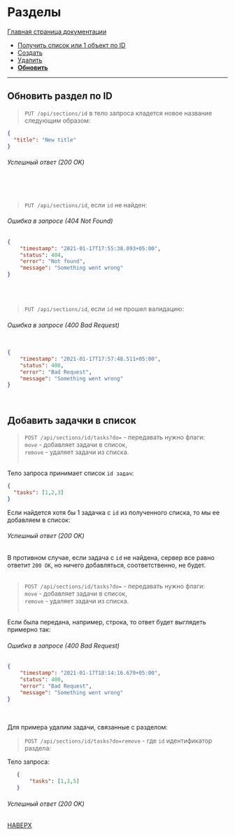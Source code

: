 # Разделы

[Главная страница документации](/README.md)

* [Получить список или 1 объект по ID](/deprecated-md-docs/section/section-get.md)
* [Создать](/deprecated-md-docs/section/section-create.md)   
* [Удалить](/deprecated-md-docs/section/section-delete.md) 
* **[Обновить](/deprecated-md-docs/section/section-update.md)**
---


## Обновить раздел по ID

> `PUT /api/sections/id` в тело запроса кладется новое название следующим образом:
```json
{
  "title": "New title"
}
```
###### Успешный ответ (200 OK) 

<br><br>

> `PUT /api/sections/id`, если `id` не найден:
###### Ошибка в запросе (404 Not Found) 
```json
{
    "timestamp": "2021-01-17T17:55:38.093+05:00",
    "status": 404,
    "error": "Not found",
    "message": "Something went wrong"
}
```

<br><br>

> `PUT /api/sections/id`, если `id` не прошел валидацию:  

###### Ошибка в запросе (400 Bad Request)
```json
 
{
    "timestamp": "2021-01-17T17:57:48.511+05:00",
    "status": 400,
    "error": "Bad Request",
    "message": "Something went wrong"
}
```
<br>

## Добавить задачки в список

> `POST /api/sections/id/tasks?do=` - передавать нужно флаги:  
> `move` - добавляет задачи в список,  
> `remove` - удаляет задачи из списка.  <br><br>

Тело запроса принимает список `id задач`:
```json
{
  "tasks": [1,2,3]
}
``` 
Если найдется хотя бы 1 задачка с `id` из полученного списка, то мы ее добавляем в список:
###### Успешный ответ (200 OK)

В противном случае, если задача с `id` не найдена, сервер все равно ответит `200 OK`, но ничего добавляться, соответственно, не будет. 
<br><br>

> `POST /api/sections/id/tasks?do=` - передавать нужно флаги:  
> `move` - добавляет задачи в список,  
> `remove` - удаляет задачи из списка.  <br><br>

Если была передана, например, строка, то ответ будет выглядеть примерно так:

###### Ошибка в запросе (400 Bad Request)

```json
{
    "timestamp": "2021-01-17T18:14:16.670+05:00",
    "status": 400,
    "error": "Bad Request",
    "message": "Something went wrong"
}
```
<br><br>
Для примера удалим задачи, связанные с разделом:
> `POST /api/sections/id/tasks?do=remove` - где `id` идентификатор раздела:

Тело запроса:
 ```json
    {
        "tasks": [1,3,5]
    }
```   
###### Успешный ответ (200 OK)

[НАВЕРХ](#разделы)